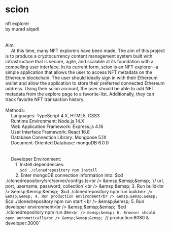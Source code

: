 # scion<br />

nft explorer<br />
by murad alqadi<br />
<br /><br />
Aim:<br />
&emsp; At this time, many NFT explorers have been made. The aim of this project is to produce a cryptocurrency content management system built with infrastructure that is secure, agile, and scalable at its foundation with a compelling user interface. In its current form, scion is an NFT explorer--a simple application that allows the user to access NFT metadata on the Ethereum blockchain. The user should ideally sign in with their Ethereum wallet and allow the application to store their preferred connected Ethereum address. Using their scion account, the user should be able to add NFT metadata from the explore page to a favorite-list. Additionally, they can track favorite NFT transaction history.
<br /><br />
Methods:<br />
&emsp; Languages: TypeScript 4.X, HTML5, CSS3<br />
&emsp; Runtime Environment: Node.js 14.X<br />
&emsp; Web Application Framework: Express.js 4.16<br />
&emsp; User Interface Framework: React 16.8<br />
&emsp; Database Connection Library: Mongoose 5.1X<br />
&emsp; Document-Oriented Database: mongoDB 6.0.0<br />
<br /><br />
&emsp; Developer Environment:<br />
&emsp;&emsp; 1. Instell dependencies: <br />
&emsp;&emsp;&emsp; `$cd ./clonedrepository npm install`<br />
&emsp;&emsp; 2. Enter mongoDB connection information into: $cd ./clonedrepository/src/server/configs.ts<br />
&emsp;&emsp;&emsp;        `// url, port, username, password, collection`<br />
&emsp;&emsp;    3. Run build<br />
&emsp;&emsp;&emsp;        `$cd ./clonedrepository npm run build`<br /> &emsp;&emsp; 4. Run production environment<br /> &emsp;&emsp;&emsp; `$cd ./clonedrepository npm run start`<br />
&emsp;&emsp; 5. Run developer environment<br />
&emsp;&emsp;&emsp; `$cd ./clonedrepository npm run dev`<br /> &emsp;&emsp; 6. Browser should open automatically<br /> &emsp;&emsp;&emsp; `// production:8080 & developer:3000`<br />

